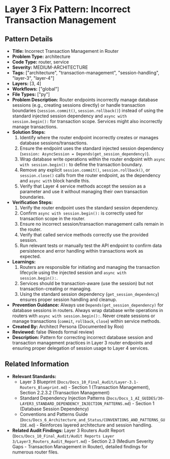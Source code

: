 # Layer 3 Fix Pattern: Incorrect Transaction Management

## Pattern Details

*   **Title:** Incorrect Transaction Management in Router
*   **Problem Type:** architecture
*   **Code Type:** router, service
*   **Severity:** MEDIUM-ARCHITECTURE
*   **Tags:** ["architecture", "transaction-management", "session-handling", "layer-3", "layer-4"]
*   **Layers:** [3, 4]
*   **Workflows:** ["global"]
*   **File Types:** ["py"]
*   **Problem Description:** Router endpoints incorrectly manage database sessions (e.g., creating sessions directly) or handle transaction boundaries (`session.commit()`, `session.rollback()`) instead of using the standard injected session dependency and `async with session.begin():` for transaction scope. Services might also incorrectly manage transactions.
*   **Solution Steps:**
    1.  Identify where the router endpoint incorrectly creates or manages database sessions/transactions.
    2.  Ensure the endpoint uses the standard injected session dependency (`session: AsyncSession = Depends(get_session_dependency)`).
    3.  Wrap database write operations within the router endpoint with `async with session.begin():` to define the transaction boundary.
    4.  Remove any explicit `session.commit()`, `session.rollback()`, or `session.close()` calls from the router endpoint, as the dependency and `async with` block handle this.
    5.  Verify that Layer 4 service methods accept the session as a parameter and use it without managing their own transaction boundaries.
*   **Verification Steps:**
    1.  Verify the router endpoint uses the standard session dependency.
    2.  Confirm `async with session.begin():` is correctly used for transaction scope in the router.
    3.  Ensure no incorrect session/transaction management calls remain in the router.
    4.  Verify that called service methods correctly use the provided session.
    5.  Run relevant tests or manually test the API endpoint to confirm data persistence and error handling within transactions work as expected.
*   **Learnings:**
    1.  Routers are responsible for initiating and managing the transaction lifecycle using the injected session and `async with session.begin():`.
    2.  Services should be transaction-aware (use the session) but not transaction-creating or managing.
    3.  Using the standard session dependency (`get_session_dependency`) ensures proper session handling and cleanup.
*   **Prevention Guidance:** Always use `Depends(get_session_dependency)` for database sessions in routers. Always wrap database write operations in routers with `async with session.begin():`. Never create sessions or manage transactions (`commit`, `rollback`, `close`) within service methods.
*   **Created By:** Architect Persona (Documented by Roo)
*   **Reviewed:** false (Needs formal review)
*   **Description:** Pattern for correcting incorrect database session and transaction management practices in Layer 3 router endpoints and ensuring proper delegation of session usage to Layer 4 services.

## Related Information

*   **Relevant Standards:**
    *   Layer 3 Blueprint (`Docs/Docs_10_Final_Audit/Layer-3.1-Routers_Blueprint.md`) - Section 1 (Transaction Management), Section 2.2.3.2 (Transaction Management)
    *   Standard Dependency Injection Patterns (`Docs/Docs_1_AI_GUIDES/30-LAYER3_STANDARD_DEPENDENCY_INJECTION_PATTERNS.md`) - Section 1 (Database Session Dependency)
    *   Conventions and Patterns Guide (`Docs/Docs_6_Architecture_and_Status/CONVENTIONS_AND_PATTERNS_GUIDE.md`) - Reinforces layered architecture and session handling.
*   **Related Audit Findings:** Layer 3 Routers Audit Report (`Docs/Docs_10_Final_Audit/Audit Reports Layer 3/Layer3_Routers_Audit_Report.md`) - Section 2.3 (Medium Severity Gaps - Transaction Management in Router), detailed findings for numerous router files.